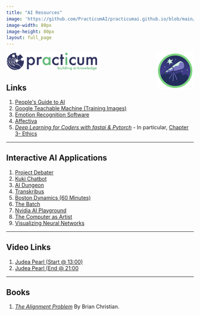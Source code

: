 ```yaml
---
title: "AI Resources"
image: 'https://github.com/PracticumAI/practicumai.github.io/blob/main/images/icons/practicumai_beginner.png?raw=true'
image-width: 80px
image-height: 80px
layout: full_page
---
```

[![Practicum AI Logo image](https://github.com/PracticumAI/practicumai.github.io/blob/main/images/logo/PracticumAI_logo_250x50.png?raw=true)](https://practicumai.org/)<img src='https://github.com/PracticumAI/practicumai.github.io/blob/main/images/icons/practicumai_beginner.png?raw=true' alt='Practicum AI Beginner Series icon' align='right' width='100'>

## Links

1. [People's Guide to AI](https://github.com/danielsmaxwell-workshops/ai_workshops/blob/main/doc/peoples_guide_ai.pdf)
2. [Google Teachable Machine (Training Images)](https://drive.google.com/file/d/1q3RIgIoeePNW-fEgNyCgh45gBvMAdeOU/view?usp=sharing)
3. [Emotion Recognition Software](https://theconversation.com/ai-is-increasingly-being-used-to-identify-emotions-heres-whats-at-stake-158809)
4. [Affectiva](https://www.affectiva.com/about-affectiva/)
5. [*Deep Learning for Coders with fastai & Pytorch*](https://course.fast.ai/Resources/book.html) - In particular, [Chapter 3- Ethics](https://colab.research.google.com/github/fastai/fastbook/blob/master/03_ethics.ipynb)


***

## Interactive AI Applications

1. [Project Debater](https://research.ibm.com/artificial-intelligence/project-debater/live)
2. [Kuki Chatbot](https://kuki.ai)
3. [AI Dungeon](https://aidungeon.io)
4. [Transkribus](https://transkribus.eu)
5. [Boston Dynamics (60 Minutes)](https://www.youtube.com/watch?v=Ns__YpRneBA)
6. [The Batch](https://read.deeplearning.ai/the-batch/)
7. [Nvidia AI Playground](https://www.nvidia.com/en-us/research/ai-playground/)
8. [The Computer as Artist](https://www.youtube.com/watch?v=ZDcaDv0U8yw)
9. [Visualizing Neural Networks](https://www.linkedin.com/posts/mltai_ai-machinelearning-neuralnetworks-activity-6891972656967630848-QMVO/)

***

## Video Links

1. [Judea Pearl (Start @ 13:00)](https://www.youtube.com/watch?v=9YMHqO6Z7AI&list=RDLVJQr0LFvR1OE&index=9)
2. [Judea Pearl (End @ 21:00](https://www.youtube.com/watch?v=JQr0LFvR1OE&list=RDLVJQr0LFvR1OE&start_radio=1&rv=JQr0LFvR1OE&t=1462)

***

## Books

1. [*The Alignment Problem*](https://brianchristian.org/the-alignment-problem/) By Brian Christian.
